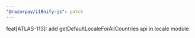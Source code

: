 ```yaml
---
"@razorpay/i18nify-js": patch
---
```


feat[ATLAS-113]: add getDefaultLocaleForAllCountries api in locale module
